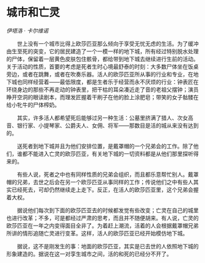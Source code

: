 # 城市和亡灵

*伊塔洛 · 卡尔维诺*

　　世上没有一个城市比得上欧莎匹亚那么倾向于享受无忧无虑的生活。为了缓冲由生至死的突变，它的居民建造了一个一模一样的地下城，所有经过特别脱水处理的尸体，保留着一层黄色皮肤包住骸骨，都给带到地下城去继续进行生前的活动。关于活动的性质，首要的考虑是死者生时心境最舒泰的时刻：大多数尸体坐在饭桌旁边，或者在跳舞，或者在吹奏乐器。活人的欧莎匹亚所从事的行业和专业，在地下城也同样经营着——最低限度，都是生者乐于经营而永不厌烦的行业：钟表匠在环绕身边的那些不再走动的钟表里，把干枯的耳朵凑近走了音的老祖父摆钟；演员睁开空洞的眼读剧本，而理发匠握着干刷子在他的脸上涂肥皂；带笑的女子骷髅在给小牝牛的尸体榨奶。

　　其实，许多活人都希望死后能够过另一种生活：公墓里挤满了猎人、次女高音、银行家、小提琴家、公爵夫人、女佣、将军——那数目是活的城从来没有达到的。

　　送死者到地下城并且为他们安排位置，是戴罩帽的一个兄弟会的工作。除了他们，谁都不能进入亡灵的欧莎匹亚，有关地下城的一切资料都是从他们那里探听得来的。

　　有些人说，死者之中也有同样性质的兄弟会组织，而且都乐意帮忙别人。戴罩帽的兄弟，去世之后会在另一个欧莎匹亚从事同样的工作；传说他们之中有些人其实已经死去，可却仍然继续走上走下。反正，在活人的欧莎匹亚里，这个兄弟会握着大权。

　　据说他们每次到下面的欧莎匹亚去的时候都发觉有些改变；亡灵在自己的城里也进行改革；不多，可是都经过严肃的思考，而且并不随便胡来。有人说，亡灵的欧莎匹亚在一年之内变得面目全非了。为着赶上潮流，活着的人会根据戴罩帽兄弟所讲的情形追随亡灵进行变革。这样，活人的欧莎匹亚已经开始模仿地下城。

　　据说，这不是刚发生的事：地面的欧莎匹亚，其实是已去世的人依照地下城的形象建造的。据说在这一对孪生城市之间，活的和死的已经分不开了。